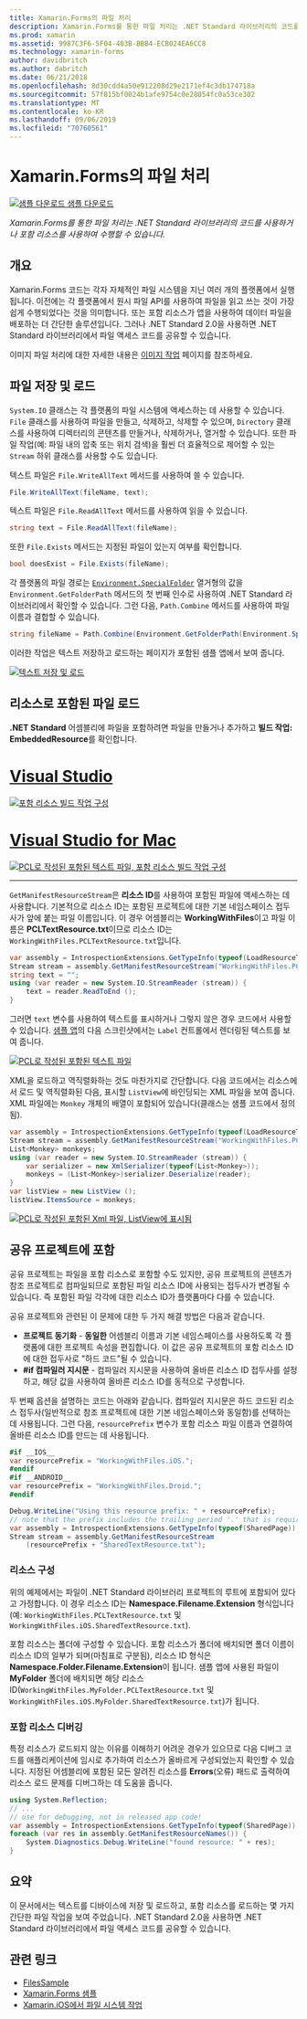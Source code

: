 ```yaml
---
title: Xamarin.Forms의 파일 처리
description: Xamarin.Forms를 통한 파일 처리는 .NET Standard 라이브러리의 코드를 사용하거나 포함 리소스를 사용하여 수행할 수 있습니다.
ms.prod: xamarin
ms.assetid: 9987C3F6-5F04-403B-BBB4-ECB024EA6CC8
ms.technology: xamarin-forms
author: davidbritch
ms.author: dabritch
ms.date: 06/21/2018
ms.openlocfilehash: 8d30cdd4a50e912208d29e2171ef4c3db174718a
ms.sourcegitcommit: 57f815bf0024b1afe9754c0e28054fc0a53ce302
ms.translationtype: MT
ms.contentlocale: ko-KR
ms.lasthandoff: 09/06/2019
ms.locfileid: "70760561"
---
```

# <a name="file-handling-in-xamarinforms"></a>Xamarin.Forms의 파일 처리

[![샘플 다운로드](~/media/shared/download.png) 샘플 다운로드](https://docs.microsoft.com/samples/xamarin/xamarin-forms-samples/workingwithfiles)

_Xamarin.Forms를 통한 파일 처리는 .NET Standard 라이브러리의 코드를 사용하거나 포함 리소스를 사용하여 수행할 수 있습니다._

## <a name="overview"></a>개요

Xamarin.Forms 코드는 각자 자체적인 파일 시스템을 지닌 여러 개의 플랫폼에서 실행됩니다. 이전에는 각 플랫폼에서 원시 파일 API를 사용하여 파일을 읽고 쓰는 것이 가장 쉽게 수행되었다는 것을 의미합니다. 또는 포함 리소스가 앱을 사용하여 데이터 파일을 배포하는 더 간단한 솔루션입니다. 그러나 .NET Standard 2.0을 사용하면 .NET Standard 라이브러리에서 파일 액세스 코드를 공유할 수 있습니다.

이미지 파일 처리에 대한 자세한 내용은 [이미지 작업](~/xamarin-forms/user-interface/images.md) 페이지를 참조하세요.

<a name="Loading_and_Saving_Files" />

## <a name="saving-and-loading-files"></a>파일 저장 및 로드

`System.IO` 클래스는 각 플랫폼의 파일 시스템에 액세스하는 데 사용할 수 있습니다. `File` 클래스를 사용하여 파일을 만들고, 삭제하고, 삭제할 수 있으며, `Directory` 클래스를 사용하여 디렉터리의 콘텐츠를 만들거나, 삭제하거나, 열거할 수 있습니다. 또한 파일 작업(예: 파일 내의 압축 또는 위치 검색)을 훨씬 더 효율적으로 제어할 수 있는 `Stream` 하위 클래스를 사용할 수도 있습니다.

텍스트 파일은 `File.WriteAllText` 메서드를 사용하여 쓸 수 있습니다.

```csharp
File.WriteAllText(fileName, text);
```

텍스트 파일은 `File.ReadAllText` 메서드를 사용하여 읽을 수 있습니다.

```csharp
string text = File.ReadAllText(fileName);
```

또한 `File.Exists` 메서드는 지정된 파일이 있는지 여부를 확인합니다.

```csharp
bool doesExist = File.Exists(fileName);
```

각 플랫폼의 파일 경로는 [`Environment.SpecialFolder`](xref:System.Environment.SpecialFolder) 열거형의 값을 `Environment.GetFolderPath` 메서드의 첫 번째 인수로 사용하여 .NET Standard 라이브러리에서 확인할 수 있습니다. 그런 다음, `Path.Combine` 메서드를 사용하여 파일 이름과 결합할 수 있습니다.

```csharp
string fileName = Path.Combine(Environment.GetFolderPath(Environment.SpecialFolder.LocalApplicationData), "temp.txt");
```

이러한 작업은 텍스트 저장하고 로드하는 페이지가 포함된 샘플 앱에서 보여 줍니다.

[![텍스트 저장 및 로드](files-images/saveandload-sml.png "앱에 파일 저장 및 로드")](files-images/saveandload.png#lightbox "앱에 파일 저장 및 로드")

<a name="Loading_Files_Embedded_as_Resources" />

## <a name="loading-files-embedded-as-resources"></a>리소스로 포함된 파일 로드

**.NET Standard** 어셈블리에 파일을 포함하려면 파일을 만들거나 추가하고 **빌드 작업: EmbeddedResource**를 확인합니다.

# <a name="visual-studiotabwindows"></a>[Visual Studio](#tab/windows)

[![포함 리소스 빌드 작업 구성](files-images/vs-embeddedresource-sml.png "EmbeddedResource BuildAction 설정")](files-images/vs-embeddedresource.png#lightbox "EmbeddedResource BuildAction 설정")

# <a name="visual-studio-for-mactabmacos"></a>[Visual Studio for Mac](#tab/macos)

[![PCL로 작성된 포함된 텍스트 파일, 포함 리소스 빌드 작업 구성](files-images/xs-embeddedresource-sml.png "EmbeddedResource BuildAction 설정")](files-images/xs-embeddedresource.png#lightbox "EmbeddedResource BuildAction 설정")

-----

`GetManifestResourceStream`은 **리소스 ID**를 사용하여 포함된 파일에 액세스하는 데 사용합니다. 기본적으로 리소스 ID는 포함된 프로젝트에 대한 기본 네임스페이스 접두사가 앞에 붙는 파일 이름입니다. 이 경우 어셈블리는 **WorkingWithFiles**이고 파일 이름은 **PCLTextResource.txt**이므로 리소스 ID는 `WorkingWithFiles.PCLTextResource.txt`입니다.

```csharp
var assembly = IntrospectionExtensions.GetTypeInfo(typeof(LoadResourceText)).Assembly;
Stream stream = assembly.GetManifestResourceStream("WorkingWithFiles.PCLTextResource.txt");
string text = "";
using (var reader = new System.IO.StreamReader (stream)) {
    text = reader.ReadToEnd ();
}
```

그러면 `text` 변수를 사용하여 텍스트를 표시하거나 그렇지 않은 경우 코드에서 사용할 수 있습니다. [샘플 앱](https://docs.microsoft.com/samples/xamarin/xamarin-forms-samples/workingwithfiles)의 다음 스크린샷에서는 `Label` 컨트롤에서 렌더링된 텍스트를 보여 줍니다.

 [![PCL로 작성된 포함된 텍스트 파일](files-images/pcltext-sml.png "PCL로 작성된 포함된 텍스트 파일, 앱에 표시됨")](files-images/pcltext.png#lightbox "PCL로 작성된 포함된 텍스트 파일, 앱에 표시됨")

XML을 로드하고 역직렬화하는 것도 마찬가지로 간단합니다. 다음 코드에서는 리소스에서 로드 및 역직렬화된 다음, 표시할 `ListView`에 바인딩되는 XML 파일을 보여 줍니다. XML 파일에는 `Monkey` 개체의 배열이 포함되어 있습니다(클래스는 샘플 코드에서 정의됨).

```csharp
var assembly = IntrospectionExtensions.GetTypeInfo(typeof(LoadResourceText)).Assembly;
Stream stream = assembly.GetManifestResourceStream("WorkingWithFiles.PCLXmlResource.xml");
List<Monkey> monkeys;
using (var reader = new System.IO.StreamReader (stream)) {
    var serializer = new XmlSerializer(typeof(List<Monkey>));
    monkeys = (List<Monkey>)serializer.Deserialize(reader);
}
var listView = new ListView ();
listView.ItemsSource = monkeys;
```

 [![PCL로 작성된 포함된 Xml 파일, ListView에 표시됨](files-images/pclxml-sml.png "PCL로 작성된 포함된 XML 파일, ListView에 표시됨")](files-images/pclxml.png#lightbox "PCL로 작성된 포함된 XML 파일, ListView에 표시됨")

<a name="Embedding_in_Shared_Projects" />

## <a name="embedding-in-shared-projects"></a>공유 프로젝트에 포함

공유 프로젝트는 파일을 포함 리소스로 포함할 수도 있지만, 공유 프로젝트의 콘텐츠가 참조 프로젝트로 컴파일되므로 포함된 파일 리소스 ID에 사용되는 접두사가 변경될 수 있습니다. 즉 포함된 파일 각각에 대한 리소스 ID가 플랫폼마다 다를 수 있습니다.

공유 프로젝트와 관련된 이 문제에 대한 두 가지 해결 방법은 다음과 같습니다.

- **프로젝트 동기화** - **동일한** 어셈블리 이름과 기본 네임스페이스를 사용하도록 각 플랫폼에 대한 프로젝트 속성을 편집합니다. 이 값은 공유 프로젝트의 포함 리소스 ID에 대한 접두사로 "하드 코드"될 수 있습니다.
- **#if 컴파일러 지시문** - 컴파일러 지시문을 사용하여 올바른 리소스 ID 접두사를 설정하고, 해당 값을 사용하여 올바른 리소스 ID를 동적으로 구성합니다.

두 번째 옵션을 설명하는 코드는 아래와 같습니다. 컴파일러 지시문은 하드 코드된 리소스 접두사(일반적으로 참조 프로젝트에 대한 기본 네임스페이스와 동일함)를 선택하는 데 사용됩니다. 그런 다음, `resourcePrefix` 변수가 포함 리소스 파일 이름과 연결하여 올바른 리소스 ID를 만드는 데 사용됩니다.

```csharp
#if __IOS__
var resourcePrefix = "WorkingWithFiles.iOS.";
#endif
#if __ANDROID__
var resourcePrefix = "WorkingWithFiles.Droid.";
#endif

Debug.WriteLine("Using this resource prefix: " + resourcePrefix);
// note that the prefix includes the trailing period '.' that is required
var assembly = IntrospectionExtensions.GetTypeInfo(typeof(SharedPage)).Assembly;
Stream stream = assembly.GetManifestResourceStream
    (resourcePrefix + "SharedTextResource.txt");
```

<a name="Organizing_Resources" />

### <a name="organizing-resources"></a>리소스 구성

위의 예제에서는 파일이 .NET Standard 라이브러리 프로젝트의 루트에 포함되어 있다고 가정합니다. 이 경우 리소스 ID는 **Namespace.Filename.Extension** 형식입니다(예: `WorkingWithFiles.PCLTextResource.txt` 및 `WorkingWithFiles.iOS.SharedTextResource.txt`).

포함 리소스는 폴더에 구성할 수 있습니다. 포함 리소스가 폴더에 배치되면 폴더 이름이 리소스 ID의 일부가 되며(마침표로 구분됨), 리소스 ID 형식은 **Namespace.Folder.Filename.Extension**이 됩니다. 샘플 앱에 사용된 파일이 **MyFolder** 폴더에 배치되면 해당 리소스 ID(`WorkingWithFiles.MyFolder.PCLTextResource.txt` 및 `WorkingWithFiles.iOS.MyFolder.SharedTextResource.txt`)가 됩니다.

<a name="Debugging_Embedded_Resources" />

### <a name="debugging-embedded-resources"></a>포함 리소스 디버깅

특정 리소스가 로드되지 않는 이유를 이해하기 어려운 경우가 있으므로 다음 디버그 코드를 애플리케이션에 임시로 추가하여 리소스가 올바르게 구성되었는지 확인할 수 있습니다. 지정된 어셈블리에 포함된 모든 알려진 리소스를 **Errors**(오류) 패드로 출력하여 리소스 로드 문제를 디버그하는 데 도움을 줍니다.

```csharp
using System.Reflection;
// ...
// use for debugging, not in released app code!
var assembly = IntrospectionExtensions.GetTypeInfo(typeof(SharedPage)).Assembly;
foreach (var res in assembly.GetManifestResourceNames()) {
    System.Diagnostics.Debug.WriteLine("found resource: " + res);
}
```

## <a name="summary"></a>요약

이 문서에서는 텍스트를 디바이스에 저장 및 로드하고, 포함 리소스를 로드하는 몇 가지 간단한 파일 작업을 보여 주었습니다. .NET Standard 2.0을 사용하면 .NET Standard 라이브러리에서 파일 액세스 코드를 공유할 수 있습니다.

## <a name="related-links"></a>관련 링크

- [FilesSample](https://docs.microsoft.com/samples/xamarin/xamarin-forms-samples/workingwithfiles)
- [Xamarin.Forms 샘플](https://github.com/xamarin/xamarin-forms-samples)
- [Xamarin.iOS에서 파일 시스템 작업](~/ios/app-fundamentals/file-system.md)
